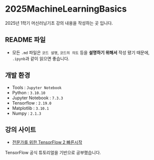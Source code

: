 # 2025MachineLearningBasics
2025년 1학기 머신러닝기초 강의 내용을 작성하는 곳 입니다.

## README 파일
- 모든 ``.md`` 파일은 ``코드 설명``, ``코드의 의도`` 등을 **설명하기 위해서** 작성 됐기 때문에, ``.ipynb``과 같이 읽으면 좋습니다.

## 개발 환경
- Tools : ``Jupyter Notebook``
- Python : ``3.10.10``
- Jupyter Notebook : ``7.3.3``
- Tensorflow : ``2.19.0``
- Matplotlib : ``3.10.1``
- Numpy : ``2.1.3``

## 강의 사이트
- [전문가를 위한 TensorFlow 2 빠른시작](https://www.tensorflow.org/tutorials/quickstart/advanced?hl=ko)

TensorFlow 공식 튜토리얼을 기반으로 공부했습니다.

<!-- 
2주 : 이미지 - 컨볼루셔널 신경망
3주 : 이미지 분류, 전이학습 및 미세 조정
4주 : 데이터 증강
-->